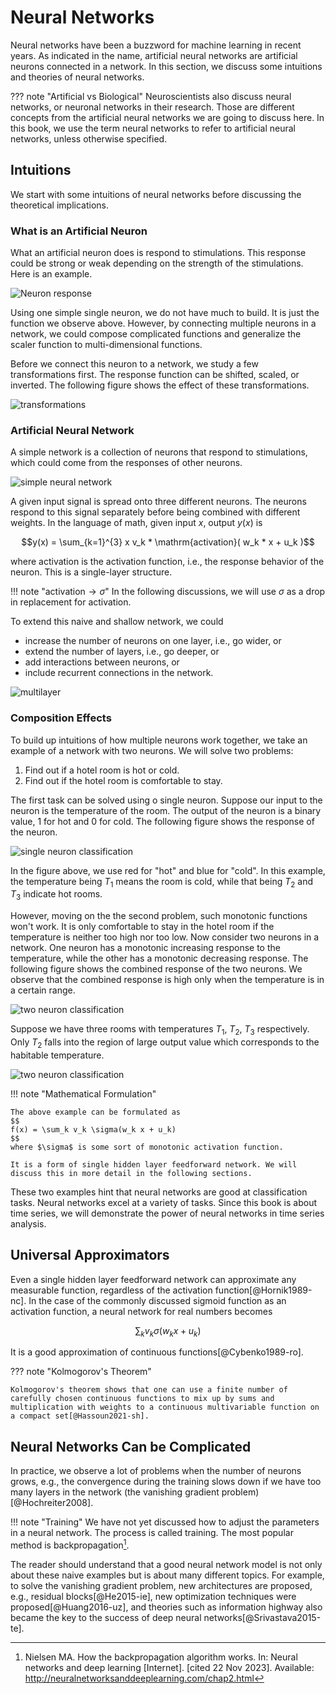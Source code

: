 # Neural Networks

Neural networks have been a buzzword for machine learning in recent years. As indicated in the name, artificial neural networks are artificial neurons connected in a network. In this section, we discuss some intuitions and theories of neural networks.

??? note "Artificial vs Biological"
    Neuroscientists also discuss neural networks, or neuronal networks in their research. Those are different concepts from the artificial neural networks we are going to discuss here. In this book, we use the term neural networks to refer to artificial neural networks, unless otherwise specified.


## Intuitions

We start with some intuitions of neural networks before discussing the theoretical implications.


### What is an Artificial Neuron

What an artificial neuron does is respond to stimulations. This response could be strong or weak depending on the strength of the stimulations. Here is an example.

![Neuron response](../assets/neural-net/neuron-response.png)

Using one simple single neuron, we do not have much to build. It is just the function we observe above. However, by connecting multiple neurons in a network, we could compose complicated functions and generalize the scaler function to multi-dimensional functions.

Before we connect this neuron to a network, we study a few transformations first. The response function can be shifted, scaled, or inverted. The following figure shows the effect of these transformations.

![transformations](../assets/neural-net/transformation-activation.jpg)


### Artificial Neural Network

A simple network is a collection of neurons that respond to stimulations, which could come from the responses of other neurons.

![simple neural network](../assets/neural-net/neural-network-simple.png)

A given input signal is spread onto three different neurons. The neurons respond to this signal separately before being combined with different weights. In the language of math, given input $x$, output $y(x)$ is

$$y(x) = \sum_{k=1}^{3} x v_k * \mathrm{activation}( w_k * x + u_k )$$

where $\mathrm{activation}$ is the activation function, i.e., the response behavior of the neuron. This is a single-layer structure.

!!! note "$\mathrm{activation} \to \sigma$"
    In the following discussions, we will use $\sigma$ as a drop in replacement for $\mathrm{activation}$.

To extend this naive and shallow network, we could

* increase the number of neurons on one layer, i.e., go wider, or
* extend the number of layers, i.e., go deeper, or
* add interactions between neurons, or
* include recurrent connections in the network.

![multilayer](../assets/neural-net/multilayer.jpg)


### Composition Effects

To build up intuitions of how multiple neurons work together, we take an example of a network with two neurons. We will solve two problems:

1. Find out if a hotel room is hot or cold.
2. Find out if the hotel room is comfortable to stay.

The first task can be solved using o single neuron. Suppose our input to the neuron is the temperature of the room. The output of the neuron is a binary value, 1 for hot and 0 for cold. The following figure shows the response of the neuron.

![single neuron classification](../assets/neural-net/one-neuron-classification.png)

In the figure above, we use red for "hot" and blue for "cold". In this example, the temperature being $T_1$ means the room is cold, while that being $T_2$ and $T_3$ indicate hot rooms.

However, moving on the the second problem, such monotonic functions won't work. It is only comfortable to stay in the hotel room if the temperature is neither too high nor too low. Now consider two neurons in a network. One neuron has a monotonic increasing response to the temperature, while the other has a monotonic decreasing response. The following figure shows the combined response of the two neurons. We observe that the combined response is high only when the temperature is in a certain range.

![two neuron classification](../assets/neural-net/two-neuron-network.png)

Suppose we have three rooms with temperatures $T_1$, $T_2$, $T_3$ respectively. Only $T_2$ falls into the region of large output value which corresponds to the habitable temperature.

![two neuron classification](../assets/neural-net/two-neuron-classification-result.png)

!!! note "Mathematical Formulation"

    The above example can be formulated as
    $$
    f(x) = \sum_k v_k \sigma(w_k x + u_k)
    $$
    where $\sigma$ is some sort of monotonic activation function.

    It is a form of single hidden layer feedforward network. We will discuss this in more detail in the following sections.

These two examples hint that neural networks are good at classification tasks. Neural networks excel at a variety of tasks. Since this book is about time series, we will demonstrate the power of neural networks in time series analysis.


## Universal Approximators

Even a single hidden layer feedforward network can approximate any measurable function, regardless of the activation function[@Hornik1989-nc]. In the case of the commonly discussed sigmoid function as an activation function, a neural network for real numbers becomes

$$
\sum_k v_k \sigma(w_k x + u_k)
$$

It is a good approximation of continuous functions[@Cybenko1989-ro].


??? note "Kolmogorov's Theorem"

    Kolmogorov's theorem shows that one can use a finite number of carefully chosen continuous functions to mix up by sums and multiplication with weights to a continuous multivariable function on a compact set[@Hassoun2021-sh].


## Neural Networks Can be Complicated

In practice, we observe a lot of problems when the number of neurons grows, e.g., the convergence during the training slows down if we have too many layers in the network (the vanishing gradient problem) [@Hochreiter2008].

!!! note "Training"
    We have not yet discussed how to adjust the parameters in a neural network. The process is called training. The most popular method is backpropagation[^Nielsen].

The reader should understand that a good neural network model is not only about these naive examples but is about many different topics. For example, to solve the vanishing gradient problem, new architectures are proposed, e.g., residual blocks[@He2015-ie], new optimization techniques were proposed[@Huang2016-uz], and theories such as information highway also became the key to the success of deep neural networks[@Srivastava2015-te].


[^Nielsen]: Nielsen MA. How the backpropagation algorithm works. In: Neural networks and deep learning [Internet]. [cited 22 Nov 2023]. Available: http://neuralnetworksanddeeplearning.com/chap2.html

